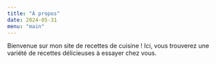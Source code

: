 ```yaml
---
title: "À propos"
date: 2024-05-31
menu: "main"
---
```


Bienvenue sur mon site de recettes de cuisine ! Ici, vous trouverez une variété de recettes délicieuses à essayer chez vous.
